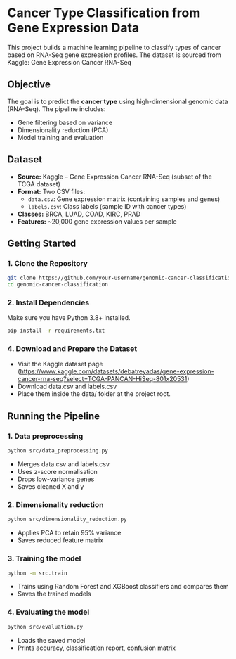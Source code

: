 # Cancer Type Classification from Gene Expression Data

This project builds a machine learning pipeline to classify types of cancer based on RNA-Seq gene expression profiles. The dataset is sourced from Kaggle: Gene Expression Cancer RNA-Seq

## Objective

The goal is to predict the **cancer type** using high-dimensional genomic data (RNA-Seq). The pipeline includes:

- Gene filtering based on variance
- Dimensionality reduction (PCA)
- Model training and evaluation

## Dataset

- **Source:** Kaggle – Gene Expression Cancer RNA-Seq (subset of the TCGA dataset)
- **Format:** Two CSV files:
  - `data.csv`: Gene expression matrix (containing samples and genes)
  - `labels.csv`: Class labels (sample ID with cancer types)
- **Classes:** BRCA, LUAD, COAD, KIRC, PRAD
- **Features:** ~20,000 gene expression values per sample

## Getting Started

### 1. Clone the Repository

```bash
git clone https://github.com/your-username/genomic-cancer-classification.git
cd genomic-cancer-classification
```

### 2. Install Dependencies

Make sure you have Python 3.8+ installed.

```bash
pip install -r requirements.txt
```

### 4. Download and Prepare the Dataset

- Visit the Kaggle dataset page (https://www.kaggle.com/datasets/debatreyadas/gene-expression-cancer-rna-seq?select=TCGA-PANCAN-HiSeq-801x20531)
- Download data.csv and labels.csv
- Place them inside the data/ folder at the project root.

## Running the Pipeline

### 1. Data preprocessing

```bash
python src/data_preprocessing.py
```

- Merges data.csv and labels.csv
- Uses z-score normalisation
- Drops low-variance genes
- Saves cleaned X and y

### 2. Dimensionality reduction

```bash
python src/dimensionality_reduction.py
```

- Applies PCA to retain 95% variance
- Saves reduced feature matrix

### 3. Training the model

```bash
python -m src.train
```

- Trains using Random Forest and XGBoost classifiers and compares them
- Saves the trained models

### 4. Evaluating the model

```bash
python src/evaluation.py
```

- Loads the saved model
- Prints accuracy, classification report, confusion matrix

